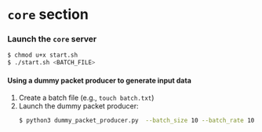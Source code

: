 # `core` section

### Launch the `core` server
```bash
$ chmod u+x start.sh
$ ./start.sh <BATCH_FILE>
```

#### Using a dummy packet producer to generate input data
1. Create a batch file (e.g., `touch batch.txt`) 
1. Launch the dummy packet producer:
    ```bash
    $ python3 dummy_packet_producer.py  --batch_size 10 --batch_rate 10 --protobuf --out_file batch.txt 127.0.0.1 12345
    ```
   